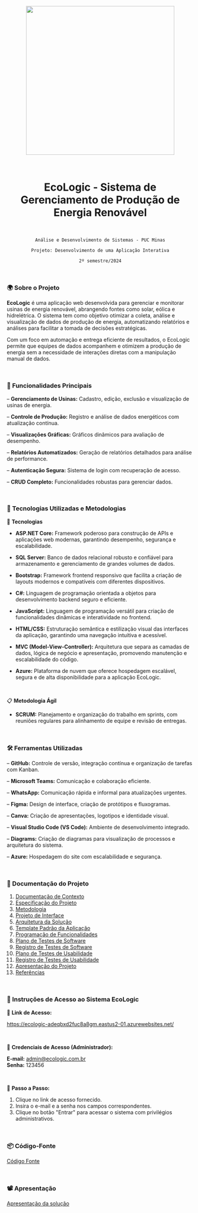 <p align="center">
  <img src= "https://github.com/user-attachments/assets/421f29b0-8a8a-4948-8b61-d087fa89c79a" width="400">
</p>

<br>

<h1 align="center">
EcoLogic - Sistema de Gerenciamento de Produção de Energia Renovável
</h1>

<br>

<div align="center">
  
`Análise e Desenvolvimento de Sistemas - PUC Minas`

`Projeto: Desenvolvimento de uma Aplicação Interativa`

`2º semestre/2024`

</div>

<br>


### 🌍 Sobre o Projeto
**EcoLogic** é uma aplicação web desenvolvida para gerenciar e monitorar usinas de energia renovável, abrangendo fontes como solar, eólica e hidrelétrica. O sistema tem como objetivo otimizar a coleta, análise e visualização de dados de produção de energia, automatizando relatórios e análises para facilitar a tomada de decisões estratégicas.

Com um foco em automação e entrega eficiente de resultados, o EcoLogic permite que equipes de dados acompanhem e otimizem a produção de energia sem a necessidade de interações diretas com a manipulação manual de dados.

<br>

### 🎯 Funcionalidades Principais
– **Gerenciamento de Usinas:** Cadastro, edição, exclusão e visualização de usinas de energia.

– **Controle de Produção:** Registro e análise de dados energéticos com atualização contínua.

– **Visualizações Gráficas:** Gráficos dinâmicos para avaliação de desempenho.

– **Relatórios Automatizados:** Geração de relatórios detalhados para análise de performance.

– **Autenticação Segura:** Sistema de login com recuperação de acesso.

– **CRUD Completo:** Funcionalidades robustas para gerenciar dados.

<br>

### 🚀 Tecnologias Utilizadas e Metodologias
🔧 **Tecnologias**

- **ASP.NET Core:** Framework poderoso para construção de APIs e aplicações web modernas, garantindo desempenho, segurança e escalabilidade.
  
- **SQL Server:** Banco de dados relacional robusto e confiável para armazenamento e gerenciamento de grandes volumes de dados.
  
- **Bootstrap:** Framework frontend responsivo que facilita a criação de layouts modernos e compatíveis com diferentes dispositivos.
  
- **C#:** Linguagem de programação orientada a objetos para desenvolvimento backend seguro e eficiente.
  
- **JavaScript:** Linguagem de programação versátil para criação de funcionalidades dinâmicas e interatividade no frontend.
  
- **HTML/CSS:** Estruturação semântica e estilização visual das interfaces da aplicação, garantindo uma navegação intuitiva e acessível.
  
- **MVC (Model-View-Controller):** Arquitetura que separa as camadas de dados, lógica de negócio e apresentação, promovendo manutenção e escalabilidade do código.
  
- **Azure:** Plataforma de nuvem que oferece hospedagem escalável, segura e de alta disponibilidade para a aplicação EcoLogic.

<br>

📋 **Metodologia Ágil**

- **SCRUM:** Planejamento e organização do trabalho em sprints, com reuniões regulares para alinhamento de equipe e revisão de entregas.

<br>

### 🛠️ Ferramentas Utilizadas

– **GitHub:** Controle de versão, integração contínua e organização de tarefas com Kanban.

– **Microsoft Teams:** Comunicação e colaboração eficiente.

– **WhatsApp:** Comunicação rápida e informal para atualizações urgentes.

– **Figma:** Design de interface, criação de protótipos e fluxogramas.

– **Canva:** Criação de apresentações, logotipos e identidade visual.

– **Visual Studio Code (VS Code):** Ambiente de desenvolvimento integrado.

– **Diagrams:** Criação de diagramas para visualização de processos e arquitetura do sistema.

– **Azure:** Hospedagem do site com escalabilidade e segurança.

<br>

### 📂 Documentação do Projeto

<ol>
<li><a href="docs/01-Documentação de Contexto.md"> Documentação de Contexto</a></li>
<li><a href="docs/02-Especificação do Projeto.md"> Especificação do Projeto</a></li>
<li><a href="docs/03-Metodologia.md"> Metodologia</a></li>
<li><a href="docs/04-Projeto de Interface.md"> Projeto de Interface</a></li>
<li><a href="docs/05-Arquitetura da Solução.md"> Arquitetura da Solução</a></li>
<li><a href="docs/06-Template Padrão da Aplicação.md"> Template Padrão da Aplicação</a></li>
<li><a href="docs/07-Programação de Funcionalidades.md"> Programação de Funcionalidades</a></li>
<li><a href="docs/08-Plano de Testes de Software.md"> Plano de Testes de Software</a></li>
<li><a href="docs/09-Registro de Testes de Software.md"> Registro de Testes de Software</a></li>
<li><a href="docs/10-Plano de Testes de Usabilidade.md"> Plano de Testes de Usabilidade</a></li>
<li><a href="docs/11-Registro de Testes de Usabilidade.md"> Registro de Testes de Usabilidade</a></li>
<li><a href="docs/12-Apresentação do Projeto.md"> Apresentação do Projeto</a></li>
<li><a href="docs/13-Referências.md"> Referências</a></li>
</ol>

<br>

### 🔑 Instruções de Acesso ao Sistema EcoLogic

🔗 **Link de Acesso:** 

https://ecologic-adeqbxd2fuc8a8gm.eastus2-01.azurewebsites.net/

<br>

🔐 **Credenciais de Acesso (Administrador):**

**E-mail:** admin@ecologic.com.br </br>
**Senha:** 123456 </br>

<br>

📲 **Passo a Passo:**

1. Clique no link de acesso fornecido.
2. Insira o e-mail e a senha nos campos correspondentes.
3. Clique no botão "Entrar" para acessar o sistema com privilégios administrativos.

<br>

### 📦 Código-Fonte

<a href="src/README.md"> Código Fonte</a>

<br>

### 📽️ Apresentação

<a href="presentation/README.md"> Apresentação da solução</a>












